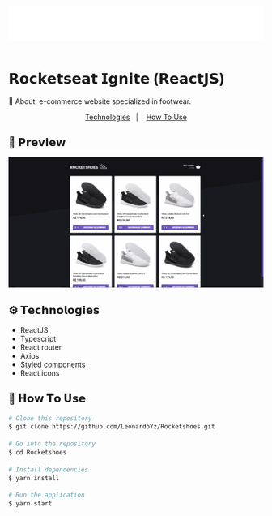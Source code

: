 <img src="./readme-files/logo.svg">
<br />
<br />
<h1> 𝗥𝗼𝗰𝗸𝗲𝘁𝘀𝗲𝗮𝘁 𝗜𝗴𝗻𝗶𝘁𝗲 (𝗥𝗲𝗮𝗰𝘁𝗝𝗦) </h1>
<p>🔎 About: e-commerce website specialized in footwear.</p>

<div align="center">
  <a href="#technologies">Technologies</a>&nbsp;&nbsp;&nbsp;|&nbsp;&nbsp;&nbsp;
  <a href="#how-to-use">How To Use</a>
</div>

<h2>👀 𝗣𝗿𝗲𝘃𝗶𝗲𝘄</h2>
<img src="./readme-files/preview.gif">

<h2 id="technologies">⚙️ 𝗧𝗲𝗰𝗵𝗻𝗼𝗹𝗼𝗴𝗶𝗲𝘀</h2>

<ul>
  <li>ReactJS</li>
  <li>Typescript</li>
  <li>React router</li>
  <li>Axios</li>
  <li>Styled components</li>
  <li>React icons</li>
</ul>

<h2 id="how-to-use">📌 𝗛𝗼𝘄 𝗧𝗼 𝗨𝘀𝗲</h2>

```bash
# Clone this repository
$ git clone https://github.com/LeonardoYz/Rocketshoes.git

# Go into the repository
$ cd Rocketshoes

# Install dependencies
$ yarn install

# Run the application
$ yarn start
```